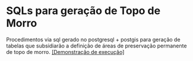 # SQLs para geração de Topo de Morro
Procedimentos via sql gerado no postgresql + postgis para geração de tabelas que subsidiarão a definição de áreas de preservação permanente de topo de morro.
[[Demonstração de execução]](https://youtu.be/N1ltCct_fHw)
